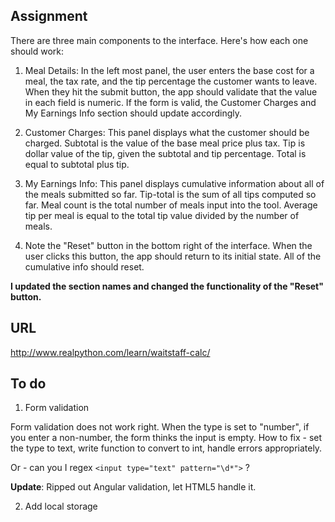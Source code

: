 ## Assignment

There are three main components to the interface. Here's how each one should work:

1. Meal Details: In the left most panel, the user enters the base cost for a meal, the tax rate, and the tip percentage the customer wants to leave. When they hit the submit button, the app should validate that the value in each field is numeric. If the form is valid, the Customer Charges and My Earnings Info section should update accordingly.

1. Customer Charges: This panel displays what the customer should be charged. Subtotal is the value of the base meal price plus tax. Tip is dollar value of the tip, given the subtotal and tip percentage. Total is equal to subtotal plus tip.

1. My Earnings Info: This panel displays cumulative information about all of the meals submitted so far. Tip-total is the sum of all tips computed so far. Meal count is the total number of meals input into the tool. Average tip per meal is equal to the total tip value divided by the number of meals.

1. Note the "Reset" button in the bottom right of the interface. When the user clicks this button, the app should return to its initial state. All of the cumulative info should reset.

**I updated the section names and changed the functionality of the "Reset" button.**

## URL

http://www.realpython.com/learn/waitstaff-calc/

## To do

1. Form validation

  Form validation does not work right. When the type is set to "number", if you enter a non-number, the form thinks the input is empty. How to fix - set the type to text, write function to convert to int, handle errors appropriately.

  Or - can you I regex `<input type="text" pattern="\d*">` ?

  **Update**: Ripped out Angular validation, let HTML5 handle it. 

2. Add local storage